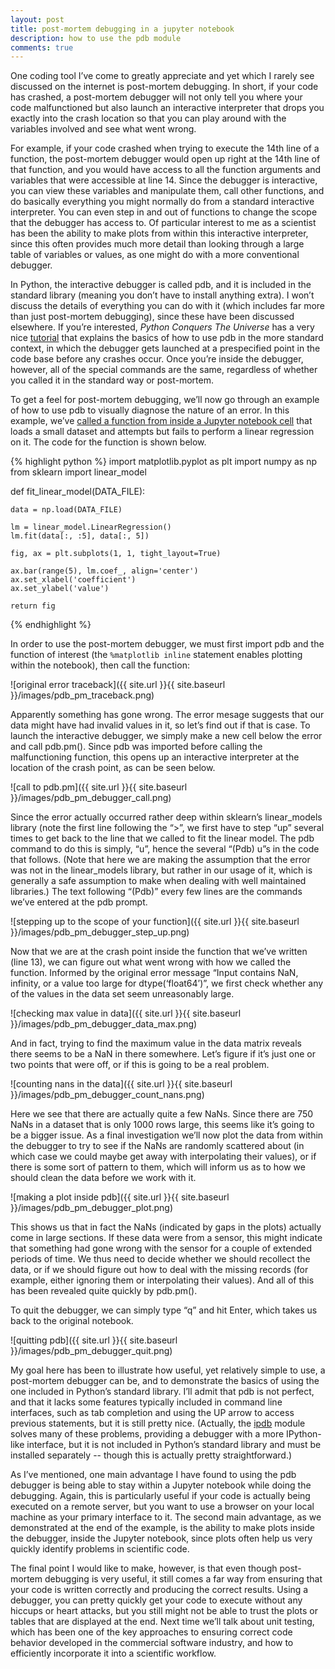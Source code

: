 ```yaml
---
layout: post
title: post-mortem debugging in a jupyter notebook
description: how to use the pdb module
comments: true
---
```


One coding tool I’ve come to greatly appreciate and yet which I rarely see discussed on the internet is post-mortem debugging. In short, if your code has crashed, a post-mortem debugger will not only tell you where your code malfunctioned but also launch an interactive interpreter that drops you exactly into the crash location so that you can play around with the variables involved and see what went wrong.

For example, if your code crashed when trying to execute the 14th line of a function, the post-mortem debugger would open up right at the 14th line of that function, and you would have access to all the function arguments and variables that were accessible at line 14. Since the debugger is interactive, you can view these variables and manipulate them, call other functions, and do basically everything you might normally do from a standard interactive interpreter. You can even step in and out of functions to change the scope that the debugger has access to. Of particular interest to me as a scientist has been the ability to make plots from within this interactive interpreter, since this often provides much more detail than looking through a large table of variables or values, as one might do with a more conventional debugger.

In Python, the interactive debugger is called pdb, and it is included in the standard library (meaning you don’t have to install anything extra). I won’t discuss the details of everything you can do with it (which includes far more than just post-mortem debugging), since these have been discussed elsewhere. If you’re interested, *Python Conquers The Universe* has a very nice [tutorial](https://pythonconquerstheuniverse.wordpress.com/2009/09/10/debugging-in-python/) that explains the basics of how to use pdb in the more standard context, in which the debugger gets launched at a prespecified point in the code base before any crashes occur. Once you’re inside the debugger, however, all of the special commands are the same, regardless of whether you called it in the standard way or post-mortem.

To get a feel for post-mortem debugging, we’ll now go through an example of how to use pdb to visually diagnose the nature of an error. In this example, we’ve [called a function from inside a Jupyter notebook cell](http://rkp8000.github.io/succinctly_in_silico/the-Jupyter-Notebook-as-an-interface-to-a-larger-code-base/) that loads a small dataset and attempts but fails to perform a linear regression on it. The code for the function is shown below.

{% highlight python %}
import matplotlib.pyplot as plt
import numpy as np
from sklearn import linear_model


def fit_linear_model(DATA_FILE):
    
    data = np.load(DATA_FILE)
    
    lm = linear_model.LinearRegression()
    lm.fit(data[:, :5], data[:, 5])
    
    fig, ax = plt.subplots(1, 1, tight_layout=True)
    
    ax.bar(range(5), lm.coef_, align='center')
    ax.set_xlabel('coefficient')
    ax.set_ylabel('value')
    
    return fig
{% endhighlight %}

In order to use the post-mortem debugger, we must first import pdb and the function of interest (the ```%matplotlib inline``` statement enables plotting within the notebook), then call the function:

![original error traceback]({{ site.url }}{{ site.baseurl }}/images/pdb_pm_traceback.png)

Apparently something has gone wrong. The error mesage suggests that our data might have had invalid values in it, so let’s find out if that is case. To launch the interactive debugger, we simply make a new cell below the error and call pdb.pm(). Since pdb was imported before calling the malfunctioning function, this opens up an interactive interpreter at the location of the crash point, as can be seen below.

![call to pdb.pm]({{ site.url }}{{ site.baseurl }}/images/pdb_pm_debugger_call.png)

Since the error actually occurred rather deep within sklearn’s linear_models library (note the first line following the “>”, we first have to step “up” several times to get back to the line that we called to fit the linear model. The pdb command to do this is simply, “u”, hence the several “(Pdb) u”s in the code that follows. (Note that here we are making the assumption that the error was not in the linear_models library, but rather in our usage of it, which is generally a safe assumption to make when dealing with well maintained libraries.) The text following “(Pdb)” every few lines are the commands we’ve entered at the pdb prompt.

![stepping up to the scope of your function]({{ site.url }}{{ site.baseurl }}/images/pdb_pm_debugger_step_up.png)

Now that we are at the crash point inside the function that we’ve written (line 13), we can figure out what went wrong with how we called the function. Informed by the original error message “Input contains NaN, infinity, or a value too large for dtype(‘float64’)”, we first check whether any of the values in the data set seem unreasonably large.

![checking max value in data]({{ site.url }}{{ site.baseurl }}/images/pdb_pm_debugger_data_max.png)

And in fact, trying to find the maximum value in the data matrix reveals there seems to be a NaN in there somewhere. Let’s figure if it’s just one or two points that were off, or if this is going to be a real problem.

![counting nans in the data]({{ site.url }}{{ site.baseurl }}/images/pdb_pm_debugger_count_nans.png)

Here we see that there are actually quite a few NaNs. Since there are 750 NaNs in a dataset that is only 1000 rows large, this seems like it’s going to be a bigger issue. As a final investigation we’ll now plot the data from within the debugger to try to see if the NaNs are randomly scattered about (in which case we could maybe get away with interpolating their values), or if there is some sort of pattern to them, which will inform us as to how we should clean the data before we work with it. 

![making a plot inside pdb]({{ site.url }}{{ site.baseurl }}/images/pdb_pm_debugger_plot.png)

This shows us that in fact the NaNs (indicated by gaps in the plots) actually come in large sections. If these data were from a sensor, this might indicate that something had gone wrong with the sensor for a couple of extended periods of time. We thus need to decide whether we should recollect the data, or if we should figure out how to deal with the missing records (for example, either ignoring them or interpolating their values). And all of this has been revealed quite quickly by pdb.pm().

To quit the debugger, we can simply type “q” and hit Enter, which takes us back to the original notebook. 

![quitting pdb]({{ site.url }}{{ site.baseurl }}/images/pdb_pm_debugger_quit.png)

My goal here has been to illustrate how useful, yet relatively simple to use, a post-mortem debugger can be, and to demonstrate the basics of using the one included in Python’s standard library. I’ll admit that pdb is not perfect, and that it lacks some features typically included in command line interfaces, such as tab completion and using the UP arrow to access previous statements, but it is still pretty nice. (Actually, the [ipdb](https://pypi.python.org/pypi/ipdb) module solves many of these problems, providing a debugger with a more IPython-like interface, but it is not included in Python’s standard library and must be installed separately -- though this is actually pretty straightforward.)

As I’ve mentioned, one main advantage I have found to using the pdb debugger is being able to stay within a Jupyter notebook while doing the debugging. Again, this is particularly useful if your code is actually being executed on a remote server, but you want to use a browser on your local machine as your primary interface to it. The second main advantage, as we demonstrated at the end of the example, is the ability to make plots inside the debugger, inside the Jupyter notebook, since plots often help us very quickly identify problems in scientific code.

The final point I would like to make, however, is that even though post-mortem debugging is very useful, it still comes a far way from ensuring that your code is written correctly and producing the correct results. Using a debugger, you can pretty quickly get your code to execute without any hiccups or heart attacks, but you still might not be able to trust the plots or tables that are displayed at the end. Next time we’ll talk about unit testing, which has been one of the key approaches to ensuring correct code behavior developed in the commercial software industry, and how to efficiently incorporate it into a scientific workflow.


